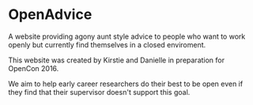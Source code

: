 # OpenAdvice
A website providing agony aunt style advice to people who want to work openly but currently find themselves in a closed enviroment.

This website was created by Kirstie and Danielle in preparation for OpenCon 2016.

We aim to help early career researchers do their best to be open even if they find that their supervisor doesn't support this goal.
